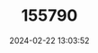 ---
title: "155790"
category: "Lanzaia kotlusae"
draft: false
date: 2024-02-22 13:03:52
languages:
  Croatian: ["Kotluška lanzaja"]
---